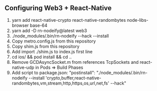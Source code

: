 ## Configuring Web3 + React-Native

1. yarn add react-native-crypto react-native-randombytes node-libs-browser base-64
2. yarn add -D rn-nodeify@latest web3
3. ./node_modules/.bin/rn-nodeify --hack --install
4. Copy metro.config.js from this repository
5. Copy shim.js from this repository
6. Add import ./shim.js to index.js first line
7. cd ios/ && pod install && cd ..
8. Remove GCDAsyncSocket.m from references TcpSockets and react-native-udp in Pods => Build Phases
9. Add script to package.json: "postinstall": "./node_modules/.bin/rn-nodeify --install 'crypto,buffer,react-native-randombytes,vm,stream,http,https,os,url,net,fs' --hack"
